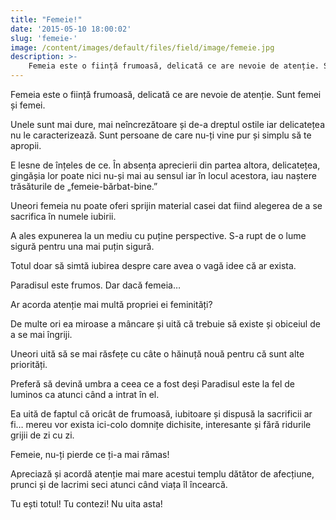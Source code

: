 ```yaml
---
title: "Femeie!"
date: '2015-05-10 18:00:02'
slug: 'femeie-'
image: /content/images/default/files/field/image/femeie.jpg
description: >-
    Femeia este o ființă frumoasă, delicată ce are nevoie de atenție. Sunt femei și femei.Unele sunt mai dure, mai neîncrezătoare și de-a dreptul ostile iar delicatețea nu le caracterizează. Sunt persoan
---
```

<div class="kg-card-markdown"><p>Femeia este o ființă frumoasă, delicată ce are nevoie de atenție. Sunt femei și femei.</p>
<p>Unele sunt mai dure, mai neîncrezătoare și de-a dreptul ostile iar delicatețea nu le caracterizează. Sunt persoane de care nu-ți vine pur și simplu să te apropii.</p>
<p>E lesne de înțeles de ce. În absența aprecierii din partea altora, delicatețea, gingășia lor poate nici nu-și mai au sensul iar în locul acestora, iau naștere trăsăturile de „femeie-bărbat-bine.”</p>
<p>Uneori femeia nu poate oferi sprijin material casei dat fiind alegerea de a se sacrifica în numele iubirii.</p>
<p>A ales expunerea la un mediu cu puține perspective. S-a rupt de o lume sigură pentru una mai puțin sigură.</p>
<p>Totul doar să simtă iubirea despre care avea o vagă idee că ar exista.</p>
<p>Paradisul este frumos. Dar dacă femeia…</p>
<p>Ar acorda atenție mai multă propriei ei feminități?</p>
<p>De multe ori ea miroase a mâncare și uită că trebuie să existe și obiceiul de a se mai îngriji.</p>
<p>Uneori uită să se mai răsfețe cu câte o hăinuță nouă pentru că sunt alte priorități.</p>
<p>Preferă să devină umbra a ceea ce a fost deși Paradisul este la fel de luminos ca atunci când a intrat în el.</p>
<p>Ea uită de faptul că oricât de frumoasă, iubitoare și dispusă la sacrificii ar fi… mereu vor exista ici-colo domnițe dichisite, interesante și fără ridurile grijii de zi cu zi.</p>
<p>Femeie, nu-ți pierde ce ți-a mai rămas!</p>
<p> Apreciază și acordă atenție mai mare acestui templu dătător de afecțiune, prunci și de lacrimi seci atunci când viața îl încearcă.</p>
<p>Tu ești totul! Tu contezi! Nu uita asta!</p>
<p> </p>
</div>
    